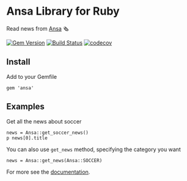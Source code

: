 # Ansa Library for Ruby

Read news from [Ansa](http://www.ansa.it) 🗞

[![Gem Version](https://badge.fury.io/rb/ansa.svg)](https://badge.fury.io/rb/ansa)
[![Build Status](https://travis-ci.org/astagi/ruby-ansa.svg?branch=master)](https://travis-ci.org/astagi/ruby-ansa)
[![codecov](https://codecov.io/gh/astagi/ruby-ansa/branch/master/graph/badge.svg)](https://codecov.io/gh/astagi/ruby-ansa)

## Install

Add to your Gemfile

    gem 'ansa'

## Examples

Get all the news about soccer

    news = Ansa::get_soccer_news()
    p news[0].title

You can also use `get_news` method, specifying the category you want

    news = Ansa::get_news(Ansa::SOCCER)

For more see the [documentation](https://www.rubydoc.info/gems/ansa).
